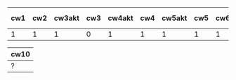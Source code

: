 | cw1 | cw2 | cw3akt | cw3 | cw4akt | cw4 | cw5akt | cw5 | cw6 | cw7akt | cw7 | cw8akt | cw8 | k1 pkt |
|-----|-----|--------|-----|--------|-----|--------|-----|-----|--------|-----|--------|-----|--------|
|   1 |   1 |      1 |   0 |      1 |   1 |      1 |   1 |   1 |      1 |   1 |      1 |   1 |     21 |

| cw10 |
|------|
| ?    |
